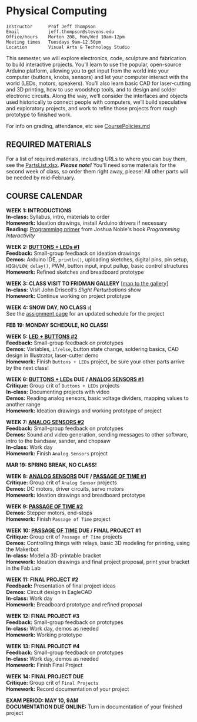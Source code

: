# Physical Computing

    Instructor      Prof Jeff Thompson
    Email           jeff.thompson@stevens.edu 
    Office/hours    Morton 208, Mon/Wed 10am-12pm
    Meeting times   Tuesdays 9am–12.50pm
    Location        Visual Arts & Technology Studio

This semester, we will explore electronics, code, sculpture and fabrication to build interactive projects. You’ll learn to use the popular, open-source Arduino platform, allowing you to get input from the world into your computer (buttons, knobs, sensors) and let your computer interact with the world (LEDs, motors, speakers). You’ll also learn basic CAD for laser-cutting and 3D printing, how to use woodshop tools, and to design and solder electronic circuits. Along the way, we’ll consider the interfaces and objects used historically to connect people with computers, we’ll build speculative and exploratory projects, and work to refine those projects from rough prototype to finished work.

For info on grading, attendance, etc see [CoursePolicies.md](https://github.com/jeffThompson/PhysicalComputing/blob/master/CoursePolicies.md)

## REQUIRED MATERIALS

For a list of required materials, including URLs to where you can buy them, see the [PartsList.xlsx](https://github.com/jeffThompson/PhysicalComputing/blob/master/PartsList.xlsx?raw=true). ***Please note!*** You'll need some materials for the second week of class, so order them right away, please! All other parts will be needed by mid-February.

## COURSE CALENDAR

**WEEK 1: INTRODUCTIONS**  
**In-class:** Syllabus, intro, materials to order  
**Homework:** Ideation drawings, install Arduino drivers if necessary  
**Reading:** [Programming primer](https://github.com/jeffThompson/PhysicalComputing/blob/master/Readings/ProgrammingPrimer_ProgrammingInteractivity_JoshuaNoble.pdf) from Joshua Noble's book *Programming Interactivity*  

**WEEK 2: [BUTTONS + LEDs #1](https://github.com/jeffThompson/PhysicalComputing/blob/master/Assignments/01_ButtonsAndLEDs.md)**  
**Feedback:** Small-group feedback on ideation drawings  
**Demos:** Arduino IDE, `println()`, uploading sketches, digital pins, pin setup, `HIGH/LOW`, `delay()`, PWM, button input, input pullup, basic control structures  
**Homework:** Refined sketches and breadboard prototype  

**WEEK 3: CLASS VISIT TO FRIDMAN GALLERY** [[map to the gallery](https://goo.gl/maps/oKTKUezQHjy)]  
**In-class:** Visit John Driscoll’s *Slight Perturbations* show   
**Homework:** Continue working on project prototype  

**WEEK 4: SNOW DAY, NO CLASS :(**  
See the [assignment page](https://github.com/jeffThompson/PhysicalComputing/blob/master/Assignments/01_ButtonsAndLEDs.md) for an updated schedule for the project  

**FEB 19: MONDAY SCHEDULE, NO CLASS!**  

**WEEK 5: [LED + BUTTONS #2](https://github.com/jeffThompson/PhysicalComputing/blob/master/Assignments/01_ButtonsAndLEDs.md)**  
**Feedback:** Small-group feedback on prototypes  
**Demos:** Variables, `if/else`, button state change, soldering basics, CAD design in Illustrator, laser-cutter demo  
**Homework:** Finish `Buttons + LEDs` project, be sure your other parts arrive by the next class!  

**WEEK 6: [BUTTONS + LEDs](https://github.com/jeffThompson/PhysicalComputing/blob/master/Assignments/01_ButtonsAndLEDs.md) DUE / [ANALOG SENSORS #1](https://github.com/jeffThompson/PhysicalComputing/blob/master/Assignments/02_AnalogSensors.md)**  
**Critique:** Group crit of `Buttons + LEDs` projects  
**In-class:** Documenting projects with video  
**Demos:** Reading analog sensors, basic voltage dividers, mapping values to another range  
**Homework:** Ideation drawings and working prototype of project  

**WEEK 7: [ANALOG SENSORS #2](https://github.com/jeffThompson/PhysicalComputing/blob/master/Assignments/02_AnalogSensors.md)**  
**Feedback:** Small-group feedback on prototypes  
**Demos:** Sound and video generation, sending messages to other software, intro to the bandsaw, sander, and chopsaw  
**In-class:** Work day  
**Homework:** Finish `Analog Sensors` project  

**MAR 19: SPRING BREAK, NO CLASS!**  

**WEEK 8: [ANALOG SENSORS](https://github.com/jeffThompson/PhysicalComputing/blob/master/Assignments/02_AnalogSensors.md) DUE / [PASSAGE OF TIME #1](https://github.com/jeffThompson/PhysicalComputing/blob/master/Assignments/03_PassageOfTime.md)**  
**Critique:** Group crit of `Analog Sensor` projects  
**Demos:** DC motors, driver circuits, servo motors  
**Homework:** Ideation drawings and breadboard prototype  

**WEEK 9: [PASSAGE OF TIME #2](https://github.com/jeffThompson/PhysicalComputing/blob/master/Assignments/03_PassageOfTime.md)**  
**Demos:** Stepper motors, end-stops  
**Homework:** Finish `Passage of Time` project  

**WEEK 10: [PASSAGE OF TIME](https://github.com/jeffThompson/PhysicalComputing/blob/master/Assignments/03_PassageOfTime.md) DUE / FINAL PROJECT #1**  
**Critique:** Group crit of `Passage of Time` projects  
**Demos:** Controlling things with relays, basic 3D modeling for printing, using the Makerbot  
**In-class:** Model a 3D-printable bracket  
**Homework:** Ideation drawings and final project proposal, print your bracket in the Fab Lab    

**WEEK 11: FINAL PROJECT #2**  
**Feedback:** Presentation of final project ideas  
**Demos:** Circuit design in EagleCAD  
**In-class:** Work day  
**Homework:** Breadboard prototype and refined proposal  

**WEEK 12: FINAL PROJECT #3**  
**Feedback:** Small-group feedback on prototypes  
**In-class:** Work day, demos as needed  
**Homework:** Working prototype  

**WEEK 13: FINAL PROJECT #4**  
**Feedback:** Small-group feedback on prototypes  
**In-class:** Work day, demos as needed  
**Homework:** Finish Final Project  

**WEEK 14: FINAL PROJECT DUE**  
**Critique:** Group crit of `Final Projects`  
**Homework:** Record documentation of your project

**EXAM PERIOD: MAY 10, 9AM**  
**DOCUMENTATION DUE ONLINE:** Turn in documentation of your finished project


